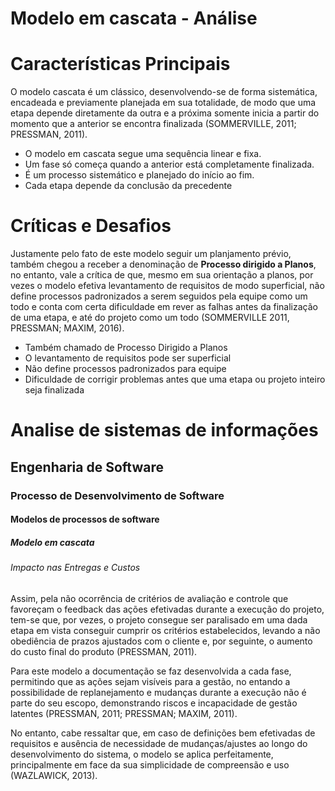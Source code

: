 # Modelo em cascata - Análise

# Características Principais

O modelo cascata é um clássico, desenvolvendo-se de forma sistemática, encadeada e previamente planejada em sua totalidade, de modo que uma etapa depende diretamente da outra e a próxima somente inicia a partir do momento que a anterior se encontra finalizada (SOMMERVILLE, 2011; PRESSMAN, 2011).


- O modelo em cascata segue uma sequência linear e fixa.
- Um fase só começa quando a anterior está completamente finalizada.
- É um processo sistemático e planejado do início ao fim.
- Cada etapa depende da conclusão da precedente

# Críticas e Desafios

Justamente pelo fato de este modelo seguir um planjamento prévio, também chegou a receber a denominação de **Processo dirigido a Planos**, no entanto, vale a crítica de que, mesmo em sua orientação a planos, por vezes o modelo efetiva levantamento de requisitos de modo superficial, não define processos padronizados a serem seguidos pela equipe como um todo e conta com certa dificuldade em rever as falhas antes da finalização de uma etapa, e até do projeto como um todo (SOMMERVILLE 2011, PRESSMAN; MAXIM, 2016).


- Também chamado de Processo Dirigido a Planos
- O levantamento de requisitos pode ser superficial
- Não define processos padronizados para equipe
- Dificuldade de corrigir problemas antes que uma etapa ou projeto inteiro seja finalizada


# Analise de sistemas de informações 
## Engenharia de Software 
### Processo de Desenvolvimento de Software 
#### Modelos de processos de software 
##### Modelo em cascata
###### Impacto nas Entregas e Custos

Assim, pela não ocorrência de critérios de avaliação e controle que favoreçam o feedback das ações efetivadas durante a execução do projeto, tem-se que, por vezes, o projeto consegue ser paralisado em uma dada etapa em vista conseguir cumprir os critérios estabelecidos, levando a não obediência de prazos ajustados com o cliente e, por seguinte, o aumento do custo final do produto (PRESSMAN, 2011).

Para este modelo a documentação se faz desenvolvida a cada fase, permitindo que as ações sejam visíveis para a gestão, no entando a possibilidade de replanejamento e mudanças durante a execução não é parte do seu escopo, demonstrando riscos e incapacidade de gestão latentes (PRESSMAN, 2011; PRESSMAN; MAXIM, 2011).

No entanto, cabe ressaltar que, em caso de definições bem efetivadas de requisitos e ausência de necessidade de mudanças/ajustes ao longo do desenvolvimento do sistema, o modelo se aplica perfeitamente, principalmente em face da sua simplicidade de compreensão e uso (WAZLAWICK, 2013).